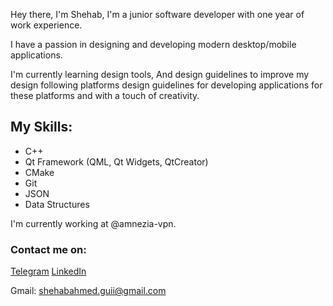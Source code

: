 Hey there, I'm Shehab, I'm a junior software developer with one year of work experience.

I have a passion in designing and developing modern desktop/mobile applications.

I'm currently learning design tools, And design guidelines to improve my design following platforms design guidelines for developing applications for these platforms and with a touch of creativity.

## My Skills:
* C++
* Qt Framework (QML, Qt Widgets, QtCreator)
* CMake
* Git
* JSON
* Data Structures

I'm currently working at @amnezia-vpn.

### Contact me on:

[Telegram](https://t.me/ShehabGuii)
[LinkedIn](https://www.linkedin.com/in/shehab-a-55b937334/)

Gmail: shehabahmed.guii@gmail.com
